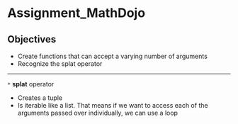 # Assignment_MathDojo
## Objectives
- Create functions that can accept a varying number of arguments
- Recognize the splat operator
--- 
```*``` **splat** operator 
- Creates a tuple
- Is iterable like a list. That means if we want to access each of the arguments passed over individually, we can use a loop
